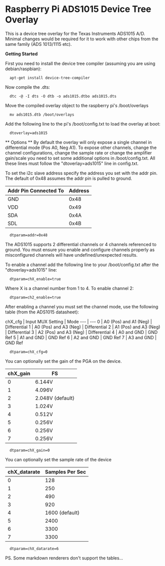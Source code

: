 Raspberry Pi ADS1015 Device Tree Overlay
==
This is a device tree overlay for the Texas Instruments ADS1015 A/D. Minimal changes would be required for it to work with other chips from the same family (ADS 1013/1115 etc).

**Getting Started**

First you need to install the device tree compiler (assuming you are using debian/raspbian):

```
  apt-get install device-tree-compiler
```

Now compile the .dts:

```
  dtc -@ -I dts -O dtb -o ads1015.dtbo ads1015.dts
```

Move the compiled overlay object to the raspberry pi's /boot/overlays

```
  mv ads1015.dtb /boot/overlays
```

Add the following line to the pi's /boot/config.txt to load the overlay at boot:

```
  dtoverlay=ads1015
```

** Options **
By default the overlay will only expose a single channel in differential mode (Pos A0, Neg A1). To expose other channels, change the channel configurations, change the sample rate or change the amplifier gain/scale you need to set some additional options in /boot/config.txt. All these lines must follow the "dtoverlay=ads1015" line in config.txt.

To set the i2c slave address specify the address you set with the addr pin. The default of 0x48 assumes the addr pin is pulled to ground.

Addr Pin Connected To | Address 
--- | ---
GND | 0x48
VDD | 0x49
SDA | 0x4A
SDL | 0x4B

```
  dtparam=addr=0x48
```

The ADS1015 supports 2 differential channels or 4 channels referenced to ground. You must ensure you enable and configure channels properly as misconfigured channels will have undefined/unexpected results.

To enable a channel add the following line to your /boot/config.txt after the "dtoverlay=ads1015" line:

```
  dtparam=chX_enable=true
```

Where X is a channel number from 1 to 4. To enable channel 2:

```
  dtparam=ch2_enable=true
```

After enabling a channel you must set the channel mode, use the following table (from the ADS1015 datasheet):

chX_cfg | Input MUX Setting | Mode
--- | ---
0 | A0 (Pos) and A1 (Neg) | Differential
1 | A0 (Pos) and A3 (Neg) | Differential
2 | A1 (Pos) and A3 (Neg) | Differential
3 | A2 (Pos) and A3 (Neg) | Differential
4 | A0 and GND | GND Ref
5 | A1 and GND | GND Ref
6 | A2 and GND | GND Ref
7 | A3 and GND | GND Ref

```
  dtparam=chX_cfg=0
```

You can optionally set the gain of the PGA on the device.

chX_gain | FS
--- | ---
0 | 6.144V
1 | 4.096V
2 | 2.048V (default)
3 | 1.024V
4 | 0.512V
5 | 0.256V
6 | 0.256V
7 | 0.256V

```
  dtparam=chX_gain=0
```

You can optionally set the sample rate of the device

chX_datarate | Samples Per Sec
--- | ---
0 | 128
1 | 250
2 | 490
3 | 920
4 | 1600 (default)
5 | 2400
6 | 3300
7 | 3300

```
  dtparam=chX_datarate=6
```

PS. Some markdown renderers don't support the tables...
